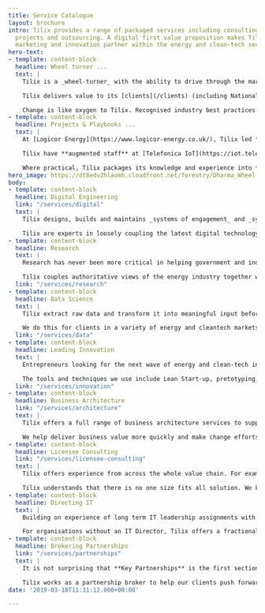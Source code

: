 ```yaml
---
title: Service Catalogue
layout: brochure
intro: Tilix provides a range of packaged services including consulting, interim management,
  projects and outsourcing. A digital first value proposition makes Tilix an ideal
  marketing and innovation partner within the energy and clean-tech sectors.
hero-text:
- template: content-block
  headline: Wheel turner ...
  text: |
    Tilix is a _wheel-turner_ with the ability to drive through the marketing and innovation challenges on the road to winning the fossil fuel end game.

    Tilix delivers value to its [clients](/clients) (including National Grid, Ofgem and Smart DCC) through **projects, staff augmentation & playbooks**. The Tilix service catalogue builds on extensive Director’s experience from interim management positions at Ovo Energy and Good Energy.

    Change is like oxygen to Tilix. Recognised industry best practices are the tools of Tilix’s trade.
- template: content-block
  headline: Projects & Playbooks ...
  text: |
    At [Logicor Energy](https://www.logicor-energy.co.uk/), Tilix led **projects** are instrumental in setting up an electricity supply business.

    Tilix have **augmented staff** at [Telefonica IoT](https://iot.telefonica.com/) (as the comms hub Technical Lead for [SMIP]()) and at National Grid (as industrial IoT & Analytics architect for the [Deeside Project](http://deeside.nationalgrid.co.uk/)).

    Where practical, Tilix packages its knowledge and experience into **playbooks**: repeatable, preconfigured solution kits tailored to market requirements which leverage pre-established processes and technology. Deliverables are customised as opposed to custom.
hero_image: https://dt8edv2hlaomh.cloudfront.net/forestry/Dharma_Wheel.png
body:
- template: content-block
  headline: Digital Engineering
  link: "/services/digital"
  text: |
    Tilix designs, builds and maintains _systems of engagement_ and _systems of intelligence_ that deliver value across the whole energy value chain.

    Tilix are experts in loosely coupling the latest digital technology with _systems of record_ from Independent Software Vendors (ISVs) including [Generis](https://www.generis.co.uk), [Gentrack](https://www.gentrack.com/), [Utiligroup](https://www.utiligroup.com/), [Ferranti](http://www.ferranti.be/), [AMT-Sybex](https://www.amt-sybex.com/), [CGI](https://www.cgi.com/en/utilities) and [Senapt](https://senapt.co.uk).
- template: content-block
  headline: Research
  text: |
    Research has never been more critical in helping government and industry increase the stock of knowledge on local, regional, national and international problems and opportunities in energy.

    Tilix couples authoritative views of the energy industry together with modern market research methods which gives our clients a unique perspective on the smart and digital transformation of energy.
  link: "/services/research"
- template: content-block
  headline: Data Science
  text: |
    Tilix extract raw data and transform it into meaningful input before executing scientific algorithms and preparing visualisations.

    We do this for clients in a variety of energy and cleantech markets. For example, in energy management Tilix data science guides our clients to reduce energy costs and carbon.
  link: "/services/data"
- template: content-block
  headline: Leading Innovation
  text: |
    Entrepreneurs looking for the next wave of energy and clean-tech innovation turn to Tilix to help generate ideas, find the most promising options and create tangible results.

    The tools and techniques we use include Lean Start-up, pretotyping, prototyping, Business Model Canvas, ideation workshops, natural planning and (good old fashioned) brainstorming.
  link: "/services/innovation"
- template: content-block
  headline: Business Architecture
  link: "/services/architecture"
  text: |
    Tilix offers a full range of business architecture services to support a broad range of clients in the energy and cleantech sectors.

    We help deliver business value more quickly and make change efforts around people, process and technology more effective. Start-up and SME clients leverage Tilix playbooks to develop their capabilities and deliver a more effective business. Larger enterprises use Tilix to augment their own staff.
- template: content-block
  headline: Licensee Consulting
  link: "/services/licensee-consulting"
  text: |
    Tilix offers experience from across the whole value chain. For example in retail energy, we worked for Ofgem in faster and more reliable switching. In generation and distribution, [Pivot Power](https://www.pivot-power.co.uk/) turned to Tilix for insights.

    Tilix understands that there is no one size fits all solution. We know when to use different tools and how to adapt to different business cycles from startup to turnaround.
- template: content-block
  headline: Directing IT
  text: |
    Building on experience of long term IT leadership assignments with [Ovo](https://www.ovoenergy.com/) and [Good Energy](https://www.goodenergy.co.uk/), Tilix provides a range of IT management and IT governance services to SMEs in the energy, sustainability and clean-tech markets.

    For organisations without an IT Director, Tilix offers a fractional CIO service. For SMEs with an in-house IT capability, Tilix provides ad hoc advisory, interim management and project based solutions on an as needed basis.
- template: content-block
  headline: Brokering Partnerships
  link: "/services/partnerships"
  text: |
    It is not surprising that **Key Partnerships** is the first section of the [Business Model Canvas](https://en.wikipedia.org/wiki/Business_Model_Canvas). There is no such thing as end to end or we can do it all.

    Tilix works as a partnership broker to help our clients push forwards their commercial success in the transition to smart and digital energy.
date: '2019-03-18T11:31:12.000+00:00'

---
```


